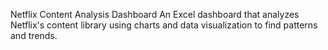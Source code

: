 Netflix Content Analysis Dashboard
An Excel dashboard that analyzes Netflix's content library using charts and data visualization to find patterns and trends.
